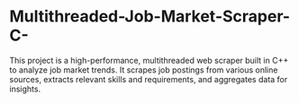 # Multithreaded-Job-Market-Scraper-C-
This project is a high-performance, multithreaded web scraper built in C++ to analyze job market trends. It scrapes job postings from various online sources, extracts relevant skills and requirements, and aggregates data for insights.
